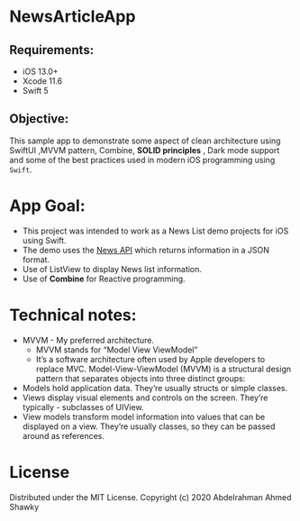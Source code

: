# NewsArticleApp

## Requirements:
* iOS 13.0+
* Xcode 11.6
* Swift 5  

## Objective:
This sample app to demonstrate some aspect of clean architecture using SwiftUI ,MVVM pattern, Combine, **SOLID principles** , Dark mode support and some of the best practices used in modern iOS programming using `Swift`.

# App Goal:
* This project was intended to work as a News List demo projects for iOS using Swift. 
* The demo uses the [News API](https://newsapi.org) which returns information in a JSON format.
* Use of ListView to display News list information.
* Use of **Combine** for Reactive programming.

# Technical notes:
- MVVM - My preferred architecture.
    - MVVM stands for “Model View ViewModel”
    - It’s a software architecture often used by Apple developers to replace MVC. Model-View-ViewModel (MVVM) is a structural design pattern that separates objects into three distinct groups:
- Models hold application data. They’re usually structs or simple classes.
- Views display visual elements and controls on the screen. They’re typically - subclasses of UIView.
- View models transform model information into values that can be displayed on a view. They’re usually classes, so they can be passed around as references.


# License
Distributed under the MIT License. Copyright (c) 2020 Abdelrahman Ahmed Shawky
